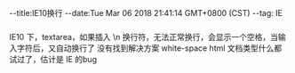 --title:IE10换行
--date:Tue Mar 06 2018 21:41:14 GMT+0800 (CST)
--tag: IE
###
IE10 下，textarea，如果插入 \n 换行符，无法正常换行，会显示一个空格，当输入字符后，又自动换行了
没有找到解决方案
white-space
html 文档类型什么都试过了，估计是 IE 的bug
